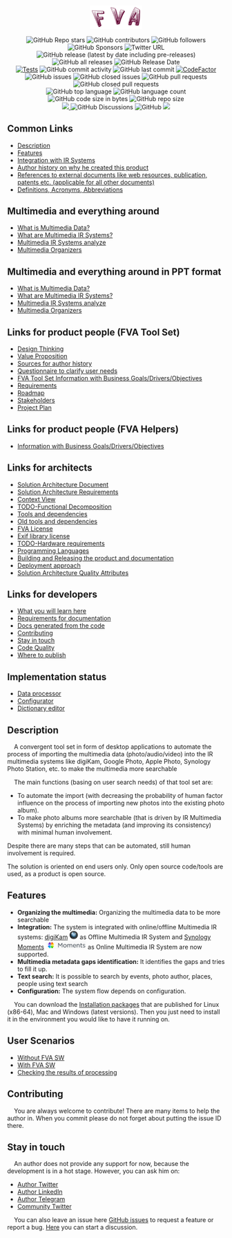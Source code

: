<p align="center">
  <a href="FVAIcons/main.png" target="blank"><img src="FVAIcons/main.png" width="120" alt="FVA Logo" /></a>
</p>
<p align="center">
  <img alt="GitHub Repo stars" src="https://img.shields.io/github/stars/dimanikulin/fva?style=social">
  <img alt="GitHub contributors" src="https://img.shields.io/github/contributors/dimanikulin/fva">
  <img alt="GitHub followers" src="https://img.shields.io/github/followers/dimanikulin?style=social">
  <img alt="GitHub Sponsors" src="https://img.shields.io/github/sponsors/dimanikulin">
  <img alt="Twitter URL" src="https://img.shields.io/twitter/url?style=social&url=https%3A%2F%2Ftwitter.com%2FDmytroNikulin" href="https%3A%2F%2Ftwitter.com%2FDmytroNikulin">
  </br>
  <img alt="GitHub release (latest by date including pre-releases)" src="https://img.shields.io/github/v/release/dimanikulin/fva?include_prereleases">
  <img alt="GitHub all releases" src="https://img.shields.io/github/downloads/dimanikulin/fva/total">
  <img alt="GitHub Release Date" src="https://img.shields.io/github/release-date-pre/dimanikulin/fva">
  </br>
  <a href="https://github.com/dimanikulin/fva/actions/workflows/main.yml"><img src="https://github.com/dimanikulin/fva/actions/workflows/main.yml/badge.svg?branch=master" alt="Tests"/></a>
  <img alt="GitHub commit activity" src="https://img.shields.io/github/commit-activity/m/dimanikulin/fva">
  <img alt="GitHub last commit" src="https://img.shields.io/github/last-commit/dimanikulin/fva">  
  <a href="https://www.codefactor.io/repository/github/dimanikulin/fva"><img src="https://www.codefactor.io/repository/github/dimanikulin/fva/badge" alt="CodeFactor" /></a>
  </br>
  <img alt="GitHub issues" src="https://img.shields.io/github/issues/dimanikulin/fva">
  <img alt="GitHub closed issues" src="https://img.shields.io/github/issues-closed/dimanikulin/fva">
  <img alt="GitHub pull requests" src="https://img.shields.io/github/issues-pr/dimanikulin/fva">
  <img alt="GitHub closed pull requests" src="https://img.shields.io/github/issues-pr-closed/dimanikulin/fva">
  </br>
  <img alt="GitHub top language" src="https://img.shields.io/github/languages/top/dimanikulin/fva">
  <img alt="GitHub language count" src="https://img.shields.io/github/languages/count/dimanikulin/fva">
  <img alt="GitHub code size in bytes" src="https://img.shields.io/github/languages/code-size/dimanikulin/fva">
  <img alt="GitHub repo size" src="https://img.shields.io/github/repo-size/dimanikulin/fva">
  </br>
  <a href="https://github.com/dimanikulin/fva/projects/4"><img src="https://img.shields.io/badge/roadmap-view-d90368"> </a>
  <img alt="GitHub Discussions" src="https://img.shields.io/github/discussions/dimanikulin/fva">
  <img alt="GitHub" src="https://img.shields.io/github/license/dimanikulin/fva">
  <a href="https://github.com/dimanikulin/fva/edit/master/README.md"><img src="https://img.shields.io/badge/documentation-read-d90368"> </a>
</p>

## Common Links
- [Description](#description)
- [Features](#features)
- [Integration with IR Systems](FVADocMD/INTEGRATIONIRSYSTEMS.md)
- [Author history on why he created this product](FVADocMD/AUTHORHISTORY.md)
- [References to external documents like web resources, publication, patents etc. (applicable for all other documents)](FVADocMD/REFERENCES.md)
- [Definitions, Acronyms, Abbreviations](FVADocMD/DEFINITIONS.MD)

##  Multimedia and everything around
- [What is Multimedia Data?](FVADocMD/MULTIMEDIADATA.md)
- [What are Multimedia IR Systems?](FVADocMD/MULTIMEDIAIRSYSTEMS.md)
- [Multimedia IR Systems analyze](FVADocMD/MULTIMEDIAIRSYSTEMSANALYZE.md)
- [Multimedia Organizers](FVADocMD/MULTIMEDIAORGANIZERS.md)

##  Multimedia and everything around in PPT format
- [What is Multimedia Data?](FVADocX/MultimediaData.pptx)
- [What are Multimedia IR Systems?](FVADocX/MultimediaIRSystemOverview.pptx)
- [Multimedia IR Systems analyze](FVADocX/MultimediaIRSystemComparison&Analyze.pptx)
- [Multimedia Organizers](FVADocX/MultimediaOrganizeOverview.pptx)

## Links for product people (FVA Tool Set)
- [Design Thinking](FVADocX/DesignThinking.pptx)
- [Value Proposition](FVADocX/ValueProposition.docx)
- [Sources for author history](FVADocX/AuthorHistorySrc.pptx)
- [Questionnaire to clarify user needs](https://docs.google.com/forms/d/1EI3oOumRnHxDjEYgV6PFB-AMfV5plLtuV2r5S8BYn_g/)
- [FVA Tool Set Information with Business Goals/Drivers/Objectives](FVADocX/FVAToolSet.pptx)
- [Requirements](REQUIREMENTS.md)
- [Roadmap](https://github.com/dimanikulin/fva/projects/4)
- [Stakeholders](FVADocX/FVAToolSetStakeholders.pptx)
- [Project Plan](FVADocX/FVA.pod)

## Links for product people (FVA Helpers)
- [Information with Business Goals/Drivers/Objectives](FVADocX/FVAHelpers.pptx)

## Links for architects 
- [Solution Architecture Document](FVADocX/SAD.docx)
- [Solution Architecture Requirements](FVADocMD/REQUIREMENTS_SA.md)
- [Context View](FVADocMD/VIEWCONTEXT.md)
- [TODO-Functional Decomposition](TODO)
- [Tools and dependencies](FVADocMD/DEPENDENCIES.md)
- [Old tools and dependencies](FVADocMD/DEPENDENCIES_OLD.md)
- [FVA License](FVADocMD/LICENSE.md)
- [Exif library license](FVACommonLib/LICENSE)
- [TODO-Hardware requirements](TODO)
- [Programming Languages](FVADocMD/PROGRAMMINGLANGUAGE.md)
- [Building and Releasing the product and documentation](FVADocMD/BUILD&RELEASE.md)
- [Deployment approach](FVADocMD/DEPLOYMENTAPPROACH.md)
- [Solution Architecture Quality Attributes](FVADocMD/QUALITYATTRIBUTES.md)

## Links for developers
- [What you will learn here](FVADocMD/TECHSTOLEARN.md)
- [Requirements for documentation](FVADocMD/CODEDOCUMENTATION.md)
- [Docs generated from the code](https://dimanikulin.github.io/fva/)
- [Contributing](#contributing)
- [Stay in touch](#stay-in-touch)
- [Code Quality](FVADocMD/CODEQUALITY.md)
- [Where to publish](FVADocMD/WHERETOPUBLISH.md)

## Implementation status
- [Data processor](FVADataProcessor/IMPLEMENTATIONSTATUS.MD)
- [Configurator](FVAConfigurator/IMPLEMENTATIONSTATUS.MD)
- [Dictionary editor](FVADictionaryEditor/IMPLEMENTATIONSTATUS.MD)

## Description
&nbsp;&nbsp;&nbsp; A convergent tool set in form of desktop applications to automate the process of importing the multimedia data (photo/audio/video)
into the IR multimedia systems like digiKam, Google Photo, Apple Photo, Synology Photo Station, etc. to make the multimedia more searchable

&nbsp;&nbsp;&nbsp; The main functions (basing on user search needs) of that tool set are: 
* To automate the import (with decreasing the probability of human factor influence on the process of importing new photos into the existing photo album). 
* To make photo albums more searchable (that is driven by IR Multimedia Systems) by enriching the metadata (and improving its consistency) with minimal human involvement.

Despite there are many steps that can be automated, still human involvement is required.
 
The solution is oriented on end users only.
Only open source code/tools are used, as a product is open source.

## Features
- **Organizing the multimedia:** Organizing the multimedia data to be more searchable
- **Integration:** The system is integrated with online/offline Multimedia IR systems:
[digiKam](https://www.digikam.org/) <img src="FVADocMD/Images/digiKam.png" alt="digiKam.png" width="20" height="20"/> as Offline Multimedia IR System and 
[Synology Moments](https://www.synology.com/en-global/dsm/feature/moments) <img src="FVADocMD/Images/SynologyMoments.png" alt="SynologyMoments.png" height="20" /> as Online Multimedia IR System are now supported. 
- **Multimedia metadata gaps identification:** It identifies the gaps and tries to fill it up.
- **Text search:** It is possible to search by events, photo author, places, people using text search   
- **Configuration:** The system flow depends on configuration.

&nbsp;&nbsp;&nbsp; You can download the [Installation packages](https://github.com/dimanikulin/fva/releases) that are published for Linux (x86-64), Mac and Windows (latest versions).
Then you just need to install it in the environment you would like to have it running on.

## User Scenarios 
- [Without FVA SW](https://youtu.be/_bLXFdIDZtA)
- [With FVA SW](https://youtu.be/-xnUsO7zW2s)
- [Checking the results of processing](https://youtu.be/NIsVYyioDnM)

## Contributing
&nbsp;&nbsp;&nbsp; You are always welcome to contribute! There are many items to help the author in. 
When you commit please do not forget about putting the issue ID there.

## Stay in touch
&nbsp;&nbsp;&nbsp; An author does not provide any support for now, because the development is in a hot stage. 
However, you can ask him on:  
* [Author Twitter](https://twitter.com/DmytroNikulin)
* [Author LinkedIn](https://www.linkedin.com/in/dimanikulin/)
* [Author Telegram](https://t.me/dimanikulin79) 
* [Community Twitter](https://twitter.com/TBD)

&nbsp;&nbsp;&nbsp; You can also leave an issue here [GitHub issues](https://github.com/dimanikulin/fva/issues) to request a feature or report a bug.
[Here](https://github.com/dimanikulin/fva/discussions) you can start a discussion.